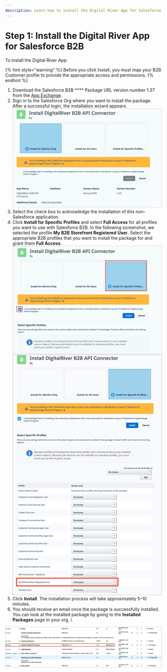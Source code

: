 ```yaml
---
description: Learn how to install the Digital River App for Salesforce B2B.
---
```


# Step 1: Install the Digital River App for Salesforce B2B

To install the Digital River App:

{% hint style="warning" %}
Before you click Install, you must map your B2B Customer profile to provide the appropriate access and permissions.&#x20;
{% endhint %}

1. Download the Salesforce B2B **** Package URL version number 1.37 from the [App Exchange](https://appexchange.salesforce.com/appxListingDetail?listingId=a0N3u00000ONmBxEAL).
2. Sign in to the Salesforce Org where you want to install the package. After a successful login, the installation wizard appears.\
   &#x20;![](<../.gitbook/assets/Install DR B2B API Connector.jpg>)
3. Select the check box to acknowledge the installation of this non-Salesforce application.
4. Click **Install for Specific Profiles** and select **Full Access** for all profiles you want to use with Salesforce B2B. In the following screenshot, we selected the profile **My B2B Storefront Registered** **User**. Select the appropriate B2B profiles that you want to install the package for and grant them **Full Access**.\
   &#x20;![](<../.gitbook/assets/Install DR B2B API Connector2.jpg>)\
   &#x20;![](<../.gitbook/assets/Install DR B2B API Connector3.jpg>)
5. Click **Install**. The installation process will take approximately 5–10 minutes.
6. You should receive an email once the package is successfully installed. You can look at the installed package by going to the **Installed Packages** page in your org. \


![](<../.gitbook/assets/Install DR B2B API Connector4.jpg>)
